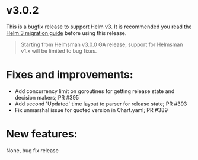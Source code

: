 # v3.0.2

This is a bugfix release to support Helm v3.
It is recommended you read the [Helm 3 migration guide](https://helm.sh/docs/topics/v2_v3_migration/) before using this release.

> Starting from Helmsman v3.0.0 GA release, support for Helmsman v1.x will be limited to bug fixes.

# Fixes and improvements:
- Add concurrency limit on goroutines for getting release state and decision makers; PR #395
- Add second 'Updated' time layout to parser for release state; PR #393
- Fix unmarshal issue for quoted version in Chart.yaml; PR #389

# New features:
None, bug fix release
